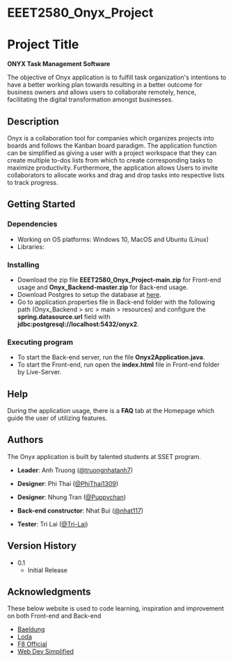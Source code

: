 # EEET2580_Onyx_Project
# Project Title
**ONYX Task Management Software**

The objective of Onyx application is to fulfill task organization's intentions to have a better working plan towards resulting in a better outcome for business owners and allows users to collaborate remotely, hence, facilitating the digital transformation amongst businesses.

## Description

Onyx is a collaboration tool for companies which organizes projects into boards and follows the Kanban board paradigm. The application function can be simplified as giving a user with a project workspace that they can create multiple to-dos lists from which to create corresponding tasks to maximize productivity. Furthermore, the application allows Users to invite collaborators to allocate works and drag and drop tasks into respective lists to track progress.

## Getting Started

### Dependencies

* Working on OS platforms: Windows 10, MacOS and Ubuntu (Linux)
* Libraries: <Waiting for any modifications>

### Installing

* Download the zip file **EEET2580_Onyx_Project-main.zip** for Front-end usage and **Onyx_Backend-master.zip** for Back-end usage.
* Download Postgres to setup the database at [here](https://www.postgresql.org/download/).
* Go to application.properties file in Back-end folder with the following path (Onyx_Backend > src > main > resources) and configure the **spring.datasource.url** field with **jdbc:postgresql://localhost:5432/onyx2**.

### Executing program

* To start the Back-end server, run the file **Onyx2Application.java**.
* To start the Front-end, run open the **index.html** file in Front-end folder by Live-Server.

## Help

During the application usage, there is a **FAQ** tab at the Homepage which guide the user of utilizing features.

## Authors

The Onyx application is built by talented students at SSET program.

* **Leader**: Anh Truong ([@truongnhatanh7](https://github.com/truongnhatanh7))

* **Designer**: Phi Thai ([@PhiThai1309](https://github.com/PhiThai1309))

* **Designer**: Nhung Tran ([@Puppychan](https://github.com/Puppychan))

* **Back-end constructor**: Nhat Bui ([@nhat117](https://github.com/nhat117))

* **Tester**: Tri Lai ([@Tri-Lai](https://github.com/Tri-Lai))


## Version History
* 0.1
    * Initial Release

## Acknowledgments
These below website is used to code learning, inspiration and improvement on both Front-end and Back-end
* [Baeldung](https://www.baeldung.com/spring-boot)
* [Loda](https://loda.me/courses/spring-boot)
* [F8 Official](https://www.youtube.com/c/F8VNOfficial)
* [Web Dev Simplified](https://www.youtube.com/c/WebDevSimplified)
